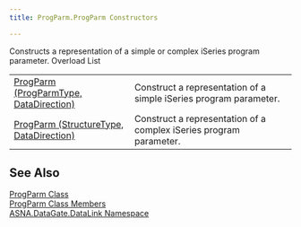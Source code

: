 ```yaml
---
title: ProgParm.ProgParm Constructors

---
```


Constructs a representation of a simple or complex iSeries program parameter.
Overload List


|      |      |
| ---- | ---- |
| [ProgParm (ProgParmType, DataDirection)](prog-parm-class-prog-parm-method1.html) | Construct a representation of a simple iSeries program parameter. |
| [ProgParm (StructureType, DataDirection)](prog-parm-class-prog-parm-method2.html) | Construct a representation of a complex iSeries program parameter. |



## See Also


[ProgParm Class](prog-parm-class.html)
      <br />
[ProgParm Class Members](prog-parm-members.html)
      <br />
[ASNA.DataGate.DataLink Namespace](datagate-data-link-namespace.html)

